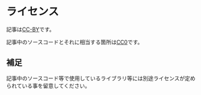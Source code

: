 # ライセンス

記事は[CC-BY](https://creativecommons.org/licenses/by/4.0/deed.ja)です。

記事中のソースコードとそれに相当する箇所は[CC0](https://creativecommons.org/publicdomain/zero/1.0/deed.ja)です。

## 補足

記事中のソースコード等で使用しているライブラリ等には別途ライセンスが定められている事を留意してください。

